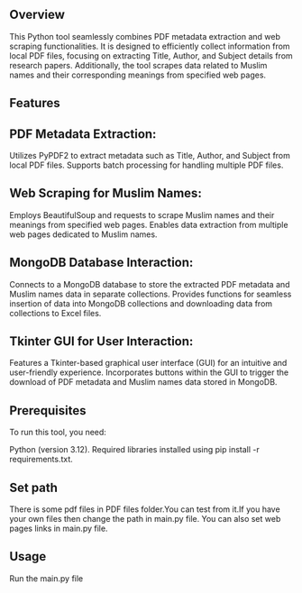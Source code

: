 ## Overview

This Python tool seamlessly combines PDF metadata extraction and web scraping functionalities. It is designed to efficiently collect information from local PDF files, focusing on extracting Title, Author, and Subject details from research papers. Additionally, the tool scrapes data related to Muslim names and their corresponding meanings from specified web pages.

## Features

## PDF Metadata Extraction:
Utilizes PyPDF2 to extract metadata such as Title, Author, and Subject from local PDF files.
Supports batch processing for handling multiple PDF files.

## Web Scraping for Muslim Names:
Employs BeautifulSoup and requests to scrape Muslim names and their meanings from specified web pages.
Enables data extraction from multiple web pages dedicated to Muslim names.

## MongoDB Database Interaction:
Connects to a MongoDB database to store the extracted PDF metadata and Muslim names data in separate collections.
Provides functions for seamless insertion of data into MongoDB collections and downloading data from collections to Excel files.

## Tkinter GUI for User Interaction:
Features a Tkinter-based graphical user interface (GUI) for an intuitive and user-friendly experience.
Incorporates buttons within the GUI to trigger the download of PDF metadata and Muslim names data stored in MongoDB.

## Prerequisites

To run this tool, you need:

Python (version 3.12).
Required libraries installed using pip install -r requirements.txt.

## Set path 
There is some pdf files in PDF files folder.You can test from it.If you have your own files then change the path in main.py file.
You can also set web pages links in main.py file.

## Usage
Run the main.py file

 
